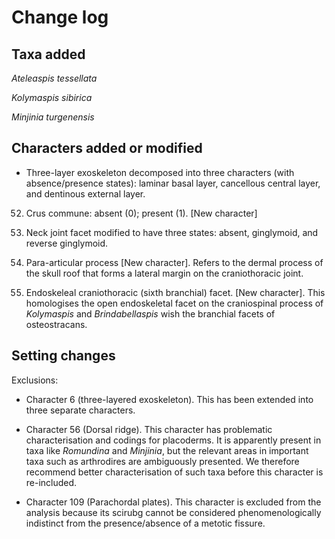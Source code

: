 # Change log

## Taxa added
*Ateleaspis tessellata*

*Kolymaspis sibirica*

*Minjinia turgenensis*

## Characters added or modified

- Three-layer exoskeleton decomposed into three characters (with absence/presence states): laminar basal layer, cancellous central layer, and dentinous external layer.

52. Crus commune: absent (0); present (1). [New character]

178. Neck joint facet modified to have three states: absent, ginglymoid, and reverse ginglymoid.

179. Para-articular process [New character]. Refers to the dermal process of the skull roof that forms a lateral margin on the craniothoracic joint.

180. Endoskeleal craniothoracic (sixth branchial) facet. [New character]. This homologises the open endoskeletal facet on the craniospinal process of *Kolymaspis* and *Brindabellaspis* wish the branchial facets of osteostracans.


## Setting changes
Exclusions:
- Character 6 (three-layered exoskeleton). This has been extended into three separate characters.
- Character 56 (Dorsal ridge). This character has problematic characterisation and codings for placoderms. It is apparently present in taxa like *Romundina* and *Minjinia*, but the relevant areas in important taxa such as arthrodires are ambiguously presented. We therefore recommend better characterisation of such taxa before this character is re-included.

- Character 109 (Parachordal plates). This character is excluded from the analysis because its scirubg cannot be considered phenomenologically indistinct from the presence/absence of a metotic fissure.

